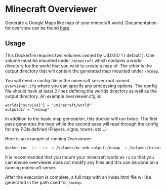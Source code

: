 # Minecraft Overviewer

Generate a Google Maps like map of your minecraft world.  Documentation for overview can be
found [here](http://overviewer.org/).


## Usage

This Dockerfile requires two volumes owned by UID:GID 1 ( default ).  One volume must be mounted 
under `/minecraft` which contains a world directory for the world that you wish to create a
map of.  The other is the output directory that will contain the generated map mounted under
`/mcmap`.

You will need a config file in the minecraft server root named `overviewer.cfg` where you can specify
any processing options. The config file should have at least 2 lines defining the worlds directory
as well as the output directory. An example overviewer.cfg is:

```
worlds["survival"] = "/minecraft/world"
outputdir = "/mcmap"
```

In addition to the basic map generation, this docker will run twice. The first pass generates the map
while the second pass will read through the config for any POIs defined (Players, signs, towns, etc...)

Here is an example of running Overviewer:

```bash
docker run -ti --rm -v /volumes/mc-web-output:/mcmap -v /volumes/minecraft-server-root:/minecraft:ro overviewer
```

It is recommended that you mount your minecraft world as `ro` so that you can ensure overviewer does
not modify any files and this can be done on a running minecraft server.


After the execution is complete, a full map with an index.html file will be generated in the path used
for `/mcmap`.
